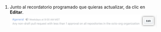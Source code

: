 1. Junto al recordatorio programado que quieras actualizar, da clic en **Editar**. ![Editar el recordatorio programado existente](/assets/images/help/settings/scheduled-reminders-edit-existing.png)
